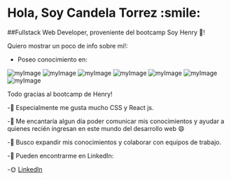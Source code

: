 <h1> Hola, Soy Candela Torrez :smile: </h1>

##Fullstack Web Developer, proveniente del bootcamp Soy Henry :yellow_heart:! 


Quiero mostrar un poco de info sobre mi!:

- Poseo conocimiento en: 

![myImage](https://user-images.githubusercontent.com/67989505/179308496-f42a7fc5-d979-4642-aaef-332187f91d33.png)
![myImage](https://user-images.githubusercontent.com/67989505/179308531-db87dd63-ff09-47b9-850a-9e91bcf95efd.png)
![myImage](https://user-images.githubusercontent.com/67989505/179308510-f19ba6f1-7ea3-4e58-9c69-34d598438740.png)
![myImage](https://user-images.githubusercontent.com/67989505/179308514-d4e76da3-6e5d-4d78-9a47-34fc9e00c2b2.png)
![myImage](https://user-images.githubusercontent.com/67989505/179308538-6d89ac67-0525-4337-91e0-758c6a08b336.png)
![myImage](https://user-images.githubusercontent.com/67989505/179308544-bf7fd3b4-5789-48a6-8a97-4ffa6b34a42c.png)
![myImage](https://user-images.githubusercontent.com/67989505/179308549-ea733cd5-3dd5-40cd-9672-157847157840.png)

Todo gracias al bootcamp de Henry!

-:star2: Especialmente me gusta mucho CSS y React js.

-:star2: Me encantaría algun día poder comunicar mis conocimientos y ayudar a quienes recién ingresan en este mundo del desarrollo web :smile:

-:star2: Busco expandir mis conocimientos y colaborar con equipos de trabajo.

-:star2: Pueden encontrarme en LinkedIn: 

-:sun_with_face: [LinkedIn](linkedin.com/in/candela-torrez-6b0b69204)
